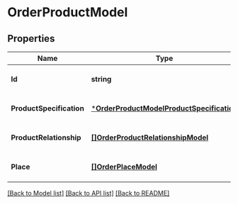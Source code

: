 # OrderProductModel

## Properties
Name | Type | Description | Notes
------------ | ------------- | ------------- | -------------
**Id** | **string** |  | [optional] [default to null]
**ProductSpecification** | [***OrderProductModelProductSpecification**](orderProductModel_productSpecification.md) |  | [optional] [default to null]
**ProductRelationship** | [**[]OrderProductRelationshipModel**](orderProductRelationshipModel.md) |  | [optional] [default to null]
**Place** | [**[]OrderPlaceModel**](orderPlaceModel.md) |  | [optional] [default to null]

[[Back to Model list]](../README.md#documentation-for-models) [[Back to API list]](../README.md#documentation-for-api-endpoints) [[Back to README]](../README.md)

